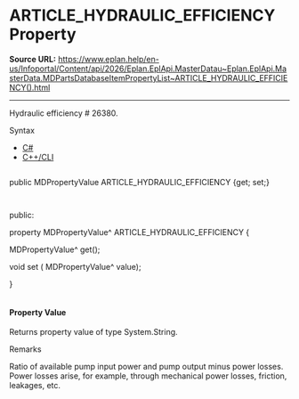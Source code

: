 # ARTICLE_HYDRAULIC_EFFICIENCY Property

**Source URL:** https://www.eplan.help/en-us/Infoportal/Content/api/2026/Eplan.EplApi.MasterDatau~Eplan.EplApi.MasterData.MDPartsDatabaseItemPropertyList~ARTICLE_HYDRAULIC_EFFICIENCY().html

---

Hydraulic efficiency # 26380.

Syntax

- [C#](#i-syntax-CS)
- [C++/CLI](#i-syntax-CPP2005)

```
```
public MDPropertyValue ARTICLE_HYDRAULIC_EFFICIENCY {get; set;}
```
```

```
```
public:

property MDPropertyValue^ ARTICLE_HYDRAULIC_EFFICIENCY {

   MDPropertyValue^ get();

   void set (    MDPropertyValue^ value);

}
```
```

#### Property Value

Returns property value of type System.String.

Remarks

Ratio of available pump input power and pump output minus power losses. Power losses arise, for example, through mechanical power losses, friction, leakages, etc.
